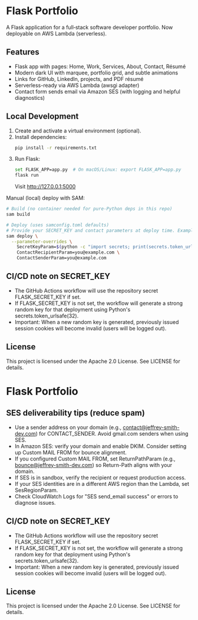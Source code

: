 # Flask Portfolio

A Flask application for a full‑stack software developer portfolio. Now deployable on AWS Lambda (serverless).

## Features
- Flask app with pages: Home, Work, Services, About, Contact, Résumé
- Modern dark UI with marquee, portfolio grid, and subtle animations
- Links for GitHub, LinkedIn, projects, and PDF résumé
- Serverless-ready via AWS Lambda (awsgi adapter)
- Contact form sends email via Amazon SES (with logging and helpful diagnostics)

## Local Development
1. Create and activate a virtual environment (optional).
2. Install dependencies:
   ```bash
   pip install -r requirements.txt
   ```
3. Run Flask:
   ```bash
   set FLASK_APP=app.py  # On macOS/Linux: export FLASK_APP=app.py
   flask run
   ```
   Visit http://127.0.0.1:5000

Manual (local) deploy with SAM:
```bash
# Build (no container needed for pure-Python deps in this repo)
sam build

# Deploy (uses samconfig.toml defaults)
# Provide your SECRET_KEY and contact parameters at deploy time. Example:
sam deploy \
  --parameter-overrides \
    SecretKeyParam=$(python -c "import secrets; print(secrets.token_urlsafe(32))") \
    ContactRecipientParam=you@example.com \
    ContactSenderParam=you@example.com
```

## CI/CD note on SECRET_KEY
- The GitHub Actions workflow will use the repository secret FLASK_SECRET_KEY if set.
- If FLASK_SECRET_KEY is not set, the workflow will generate a strong random key for that deployment using Python's secrets.token_urlsafe(32).
- Important: When a new random key is generated, previously issued session cookies will become invalid (users will be logged out).

## License
This project is licensed under the Apache 2.0 License. See LICENSE for details.
# Flask Portfolio

## SES deliverability tips (reduce spam)
- Use a sender address on your domain (e.g., contact@jeffrey-smith-dev.com) for CONTACT_SENDER. Avoid gmail.com senders when using SES.
- In Amazon SES: verify your domain and enable DKIM. Consider setting up Custom MAIL FROM for bounce alignment.
- If you configured Custom MAIL FROM, set ReturnPathParam (e.g., bounce@jeffrey-smith-dev.com) so Return-Path aligns with your domain.
- If SES is in sandbox, verify the recipient or request production access.
- If your SES identities are in a different AWS region than the Lambda, set SesRegionParam.
- Check CloudWatch Logs for "SES send_email success" or errors to diagnose issues.

## CI/CD note on SECRET_KEY
- The GitHub Actions workflow will use the repository secret FLASK_SECRET_KEY if set.
- If FLASK_SECRET_KEY is not set, the workflow will generate a strong random key for that deployment using Python's secrets.token_urlsafe(32).
- Important: When a new random key is generated, previously issued session cookies will become invalid (users will be logged out).

## License
This project is licensed under the Apache 2.0 License. See LICENSE for details.
